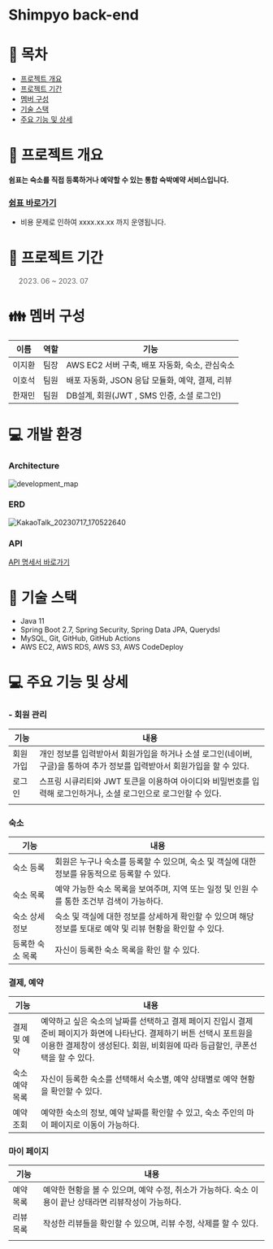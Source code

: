 # Shimpyo back-end
# 📑 목차

- [프로젝트 개요](#-프로젝트-개요)
- [프로젝트 기간](#-프로젝트-기간)
- [멤버 구성](#-멤버-구성)
- [기술 스택](#-기술-스택)
- [주요 기능 및 상세](#-주요-기능-및-상세)

# 👋 프로젝트 개요
#### 쉼표는 숙소를 직접 등록하거나 예약할 수 있는 통합 숙박예약 서비스입니다.
### [쉼표 바로가기](http://shimpyo.o-r.kr/)
* 비용 문제로 인하여 xxxx.xx.xx 까지 운영됩니다.

# 📅 프로젝트 기간
> 2023. 06 ~ 2023. 07

# 👪 멤버 구성
| 이름  | 역할 | 기능                              |
|-----|----|---------------------------------|
| 이지환 | 팀장 | AWS EC2 서버 구축, 배포 자동화, 숙소, 관심숙소 |
| 이호석 | 팀원 | 배포 자동화, JSON 응답 모듈화, 예약, 결제, 리뷰 |
| 한재민 | 팀원 | DB설계, 회원(JWT , SMS 인증, 소셜 로그인)  |

# 💻 개발 환경
### Architecture
![development_map](https://github.com/Project-Shimpyo/backend/assets/47111722/e6904cfb-11dd-4430-a886-2a7ba3dbb9a6)
### ERD
![KakaoTalk_20230717_170522640](https://github.com/Project-Shimpyo/backend/assets/47111722/610b6480-d23d-496b-9564-8a1a0d3ab376)
### API
[API 명세서 바로가기](https://docs.google.com/spreadsheets/d/1lcUy45KENA28HkA6w2CRJwkndWbBS591vnjQbwSXX9s/edit?usp=sharing)

# 🔧 기술 스택
- Java 11
- Spring Boot 2.7, Spring Security, Spring Data JPA, Querydsl
- MySQL, Git, GitHub, GitHub Actions
- AWS EC2, AWS RDS, AWS S3, AWS CodeDeploy

# 💻 주요 기능 및 상세
### - 회원 관리

| 기능   | 내용                                                                     |
|------|------------------------------------------------------------------------|
| 회원가입 | 개인 정보를 입력받아서 회원가입을 하거나 소셜 로그인(네이버, 구글)을 통하여 추가 정보를 입력받아서 회원가입을 할 수 있다. |
| 로그인  | 스프링 시큐리티와 JWT 토큰을 이용하여 아이디와 비밀번호를 입력해 로그인하거나, 소셜 로그인으로 로그인할 수 있다.      |
|      |                                                                        | 

### 숙소

| 기능        | 내용                                                              |
|-----------|-----------------------------------------------------------------|
| 숙소 등록     | 회원은 누구나 숙소를 등록할 수 있으며, 숙소 및 객실에 대한 정보를 유동적으로 등록할 수 있다.          |
| 숙소 목록     | 예약 가능한 숙소 목록을 보여주며, 지역 또는 일정 및 인원 수를 통한 조건부 검색이 가능하다.           |
| 숙소 상세 정보  | 숙소 및 객실에 대한 정보를 상세하게 확인할 수 있으며 해당 정보를 토대로 예약 및 리뷰 현황을 확인할 수 있다. |
| 등록한 숙소 목록 | 자신이 등록한 숙소 목록을 확인 할 수 있다.                                       |

### 결제, 예약

| 기능    | 내용                                                                                                                   |
|-------|----------------------------------------------------------------------------------------------------------------------|
| 결제 및 예약 | 예약하고 싶은 숙소의 날짜를 선택하고 결제 페이지 진입시 결제 준비 페이지가 화면에 나타난다. 결제하기 버튼 선택시 포트원을 이용한 결제창이 생성된다. 회원, 비회원에 따라 등급할인, 쿠폰선택을 할 수 있다. |
| 숙소 예약 목록 | 자신이 등록한 숙소를 선택해서 숙소별, 예약 상태별로 예약 현황을 확인할 수 있다.                                                                       |
| 예약 조회 | 예약한 숙소의 정보, 예약 날짜를 확인할 수 있고, 숙소 주인의 마이 페이지로 이동이 가능하다.                                                                |

### 마이 페이지

| 기능    | 내용                                                           |
|-------|--------------------------------------------------------------|
| 예약 목록 | 예약한 현황을 볼 수 있으며, 예약 수정, 취소가 가능하다. 숙소 이용이 끝난 상태라면 리뷰작성이 가능하다. |
| 리뷰 목록 | 작성한 리뷰들을 확인할 수 있으며, 리뷰 수정, 삭제를 할 수 있다.                       |
|  |                                               |
